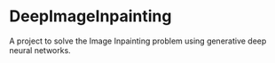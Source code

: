 # DeepImageInpainting
A project to solve the Image Inpainting problem using generative deep neural networks.
